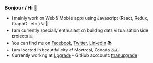 ### Bonjour / Hi 👋

- I mainly work on Web & Mobile apps using Javascript (React, Redux, GraphQL etc.) 💻📱
- I am currently specially enthusiast on building data vizualisation side projects 📊
- You can find me on [Facebook](https://fb.com/tristanbbq), [Twitter](https://www.twitter.com/tristanbbq), [LinkedIn](https://www.linkedin.com/in/tristantran89) 📚
- I am located in beautiful city of Montreal, Canada 🇨🇦
- Currently working at [Upgrade](https://www.upgrade.com/) - GitHub acccount: [ttranupgrade](https://github.com/ttranupgrade)
